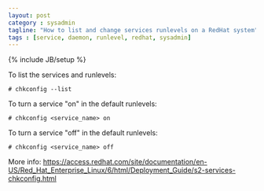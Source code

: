 ```yaml
---
layout: post
category : sysadmin
tagline: "How to list and change services runlevels on a RedHat system"
tags : [service, daemon, runlevel, redhat, sysadmin]
---
```

{% include JB/setup %}

To list the services and runlevels:
	
	# chkconfig --list

To turn a service "on" in the default runlevels:
	
	# chkconfig <service_name> on

To turn a service "off" in the default runlevels:
	
	# chkconfig <service_name> off

More info: https://access.redhat.com/site/documentation/en-US/Red_Hat_Enterprise_Linux/6/html/Deployment_Guide/s2-services-chkconfig.html
